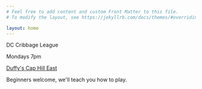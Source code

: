 ```yaml
---
# Feel free to add content and custom Front Matter to this file.
# To modify the layout, see https://jekyllrb.com/docs/themes/#overriding-theme-defaults

layout: home
---
```

DC Cribbage League

Mondays 7pm

[Duffy's Cap Hill East](https://dcduffys.com/duffys-cap-hill-east/)

Beginners welcome, we'll teach you how to play.